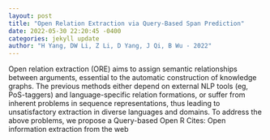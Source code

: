 ```yaml
--- 
layout: post 
title: "Open Relation Extraction via Query-Based Span Prediction" 
date: 2022-05-30 22:20:45 -0400 
categories: jekyll update 
author: "H Yang, DW Li, Z Li, D Yang, J Qi, B Wu - 2022" 
--- 
```

Open relation extraction (ORE) aims to assign semantic relationships between arguments, essential to the automatic construction of knowledge graphs. The previous methods either depend on external NLP tools (eg, PoS-taggers) and language-specific relation formations, or suffer from inherent problems in sequence representations, thus leading to unsatisfactory extraction in diverse languages and domains. To address the above problems, we propose a Query-based Open R Cites: Open information extraction from the web